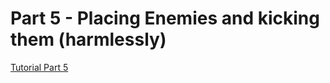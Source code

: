 # Part 5 - Placing Enemies and kicking them (harmlessly)

[Tutorial Part 5](http://rogueliketutorials.com/tutorials/tcod/v2/part-5/)

<!-- ![Field of View with fog of war](roguelike-part4_2.gif "Field of View with fog of war") -->
<!-- ![Field of View](roguelike-part4.gif "Field of View") -->
